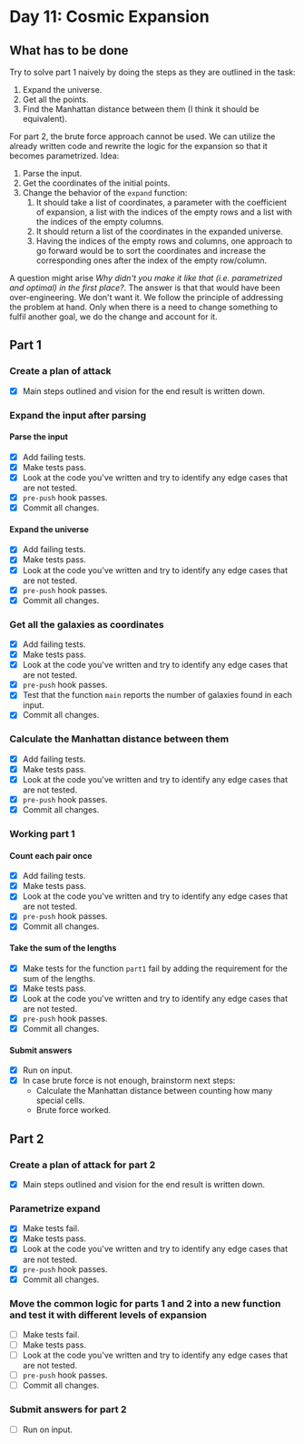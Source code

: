 # Day 11: Cosmic Expansion

## What has to be done

Try to solve part 1 naively by doing the steps as they are outlined in the task:

1. Expand the universe.
2. Get all the points.
3. Find the Manhattan distance between them (I think it should be equivalent).

For part 2, the brute force approach cannot be used. We can utilize the already written code and rewrite the logic for the expansion so that it becomes parametrized. Idea:

1. Parse the input.
2. Get the coordinates of the initial points.
3. Change the behavior of the `expand` function:
   1. It should take a list of coordinates, a parameter with the coefficient of expansion, a list with the indices of the empty rows and a list with the indices of the empty columns.
   2. It should return a list of the coordinates in the expanded universe.
   3. Having the indices of the empty rows and columns, one approach to go forward would be to sort the coordinates and increase the corresponding ones after the index of the empty row/column.

A question might arise *Why didn't you make it like that (i.e. parametrized and optimal) in the first place?*. The answer is that that would have been over-engineering. We don't want it. We follow the principle of addressing the problem at hand. Only when there is a need to change something to fulfil another goal, we do the change and account for it.

## Part 1

### Create a plan of attack

- [X] Main steps outlined and vision for the end result is written down.

### Expand the input after parsing

#### Parse the input

- [X] Add failing tests.
- [X] Make tests pass.
- [X] Look at the code you've written and try to identify any edge cases that are not tested.
- [X] `pre-push` hook passes.
- [X] Commit all changes.

#### Expand the universe

- [X] Add failing tests.
- [X] Make tests pass.
- [X] Look at the code you've written and try to identify any edge cases that are not tested.
- [X] `pre-push` hook passes.
- [X] Commit all changes.

### Get all the galaxies as coordinates

- [X] Add failing tests.
- [X] Make tests pass.
- [X] Look at the code you've written and try to identify any edge cases that are not tested.
- [X] `pre-push` hook passes.
- [X] Test that the function `main` reports the number of galaxies found in each input.
- [X] Commit all changes.

### Calculate the Manhattan distance between them

- [X] Add failing tests.
- [X] Make tests pass.
- [X] Look at the code you've written and try to identify any edge cases that are not tested.
- [X] `pre-push` hook passes.
- [X] Commit all changes.

### Working part 1

#### Count each pair once

- [X] Add failing tests.
- [X] Make tests pass.
- [X] Look at the code you've written and try to identify any edge cases that are not tested.
- [X] `pre-push` hook passes.
- [X] Commit all changes.

#### Take the sum of the lengths

- [X] Make tests for the function `part1` fail by adding the requirement for the sum of the lengths.
- [X] Make tests pass.
- [X] Look at the code you've written and try to identify any edge cases that are not tested.
- [X] `pre-push` hook passes.
- [X] Commit all changes.

#### Submit answers

- [X] Run on input.
- [X] In case brute force is not enough, brainstorm next steps:
  - Calculate the Manhattan distance between counting how many special cells.
  - Brute force worked.

## Part 2

### Create a plan of attack for part 2

- [X] Main steps outlined and vision for the end result is written down.

### Parametrize expand

- [X] Make tests fail.
- [X] Make tests pass.
- [X] Look at the code you've written and try to identify any edge cases that are not tested.
- [X] `pre-push` hook passes.
- [X] Commit all changes.

### Move the common logic for parts 1 and 2 into a new function and test it with different levels of expansion

- [ ] Make tests fail.
- [ ] Make tests pass.
- [ ] Look at the code you've written and try to identify any edge cases that are not tested.
- [ ] `pre-push` hook passes.
- [ ] Commit all changes.

### Submit answers for part 2

- [ ] Run on input.
